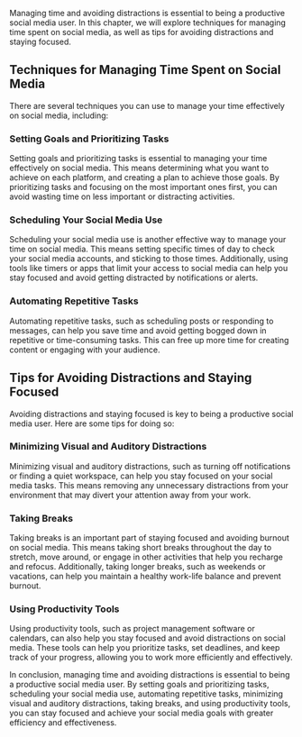 
Managing time and avoiding distractions is essential to being a productive social media user. In this chapter, we will explore techniques for managing time spent on social media, as well as tips for avoiding distractions and staying focused.

Techniques for Managing Time Spent on Social Media
--------------------------------------------------

There are several techniques you can use to manage your time effectively on social media, including:

### Setting Goals and Prioritizing Tasks

Setting goals and prioritizing tasks is essential to managing your time effectively on social media. This means determining what you want to achieve on each platform, and creating a plan to achieve those goals. By prioritizing tasks and focusing on the most important ones first, you can avoid wasting time on less important or distracting activities.

### Scheduling Your Social Media Use

Scheduling your social media use is another effective way to manage your time on social media. This means setting specific times of day to check your social media accounts, and sticking to those times. Additionally, using tools like timers or apps that limit your access to social media can help you stay focused and avoid getting distracted by notifications or alerts.

### Automating Repetitive Tasks

Automating repetitive tasks, such as scheduling posts or responding to messages, can help you save time and avoid getting bogged down in repetitive or time-consuming tasks. This can free up more time for creating content or engaging with your audience.

Tips for Avoiding Distractions and Staying Focused
--------------------------------------------------

Avoiding distractions and staying focused is key to being a productive social media user. Here are some tips for doing so:

### Minimizing Visual and Auditory Distractions

Minimizing visual and auditory distractions, such as turning off notifications or finding a quiet workspace, can help you stay focused on your social media tasks. This means removing any unnecessary distractions from your environment that may divert your attention away from your work.

### Taking Breaks

Taking breaks is an important part of staying focused and avoiding burnout on social media. This means taking short breaks throughout the day to stretch, move around, or engage in other activities that help you recharge and refocus. Additionally, taking longer breaks, such as weekends or vacations, can help you maintain a healthy work-life balance and prevent burnout.

### Using Productivity Tools

Using productivity tools, such as project management software or calendars, can also help you stay focused and avoid distractions on social media. These tools can help you prioritize tasks, set deadlines, and keep track of your progress, allowing you to work more efficiently and effectively.

In conclusion, managing time and avoiding distractions is essential to being a productive social media user. By setting goals and prioritizing tasks, scheduling your social media use, automating repetitive tasks, minimizing visual and auditory distractions, taking breaks, and using productivity tools, you can stay focused and achieve your social media goals with greater efficiency and effectiveness.
